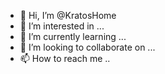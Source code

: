 - 👋 Hi, I’m @KratosHome
- 👀 I’m interested in ...
- 🌱 I’m currently learning ...
- 💞️ I’m looking to collaborate on ...
- 📫 How to reach me ..

<!---
KratosHome/KratosHome is a ✨ special ✨ repository because its `README.md` (this file) appears on your GitHub profile.
You can click the Preview link to take a look at your changes.
--->
